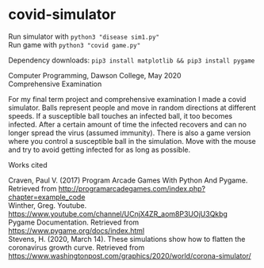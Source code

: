 # covid-simulator

Run simulator with
`python3 "disease sim1.py"` <br>
Run game with
`python3 "covid game.py"`


Dependency downloads:
`pip3 install matplotlib && pip3 install pygame`

Computer Programming, Dawson College, May 2020<br>
Comprehensive Examination

For my final term project and comprehensive examination I made a covid simulator. Balls represent people and move in random directions at different speeds. If a susceptible ball touches an infected ball, it too becomes infected. After a certain amount of time the infected recovers and can no longer spread the virus (assumed immunity).
There is also a game version where you control a susceptible ball in the simulation. Move with the mouse and try to avoid getting infected for as long as possible.



Works cited

Craven, Paul V. (2017) Program Arcade Games With Python And Pygame. Retrieved from http://programarcadegames.com/index.php?chapter=example_code<br>
Winther, Greg. Youtube. https://www.youtube.com/channel/UCnjX4ZR_aom8P3UOjU3Qkbg<br>
Pygame Documentation. Retrieved from https://www.pygame.org/docs/index.html<br>
Stevens, H. (2020, March 14). These simulations show how to flatten the coronavirus growth curve. Retrieved from https://www.washingtonpost.com/graphics/2020/world/corona-simulator/
